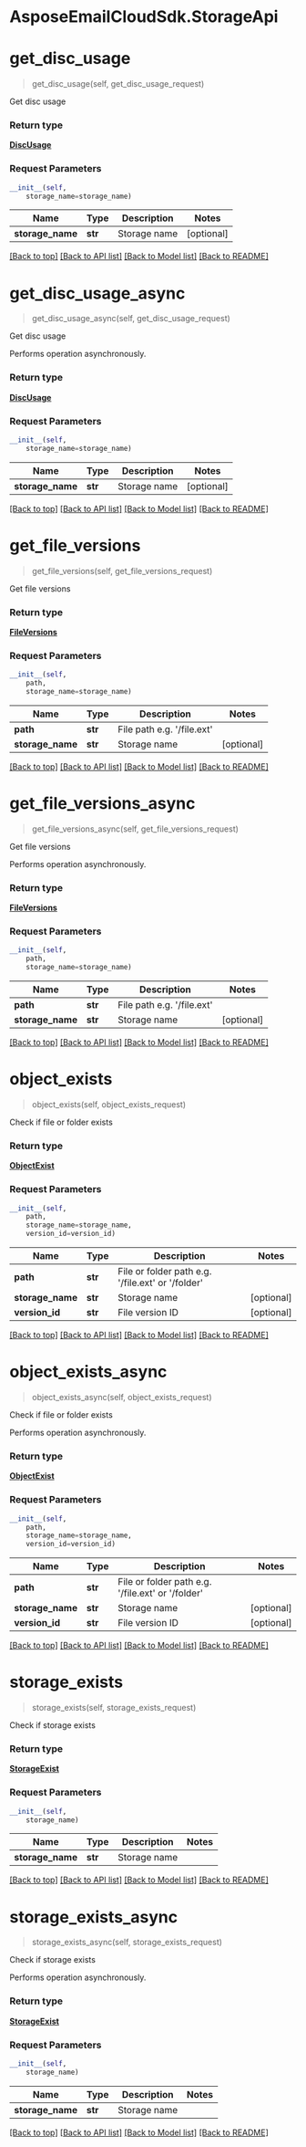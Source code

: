 # AsposeEmailCloudSdk.StorageApi

<a name="get_disc_usage"></a>
# **get_disc_usage**
> get_disc_usage(self, get_disc_usage_request)

Get disc usage

### Return type

[**DiscUsage**](DiscUsage.md)

### Request Parameters
```python
__init__(self, 
    storage_name=storage_name)
```

Name | Type | Description  | Notes
------------- | ------------- | ------------- | -------------
 **storage_name** | **str**| Storage name | [optional] 

[[Back to top]](#) [[Back to API list]](README.md#documentation-for-api-endpoints) [[Back to Model list]](README.md#documentation-for-models) [[Back to README]](README.md)

<a name="get_disc_usage_async"></a>
# **get_disc_usage_async**
> get_disc_usage_async(self, get_disc_usage_request)

Get disc usage

Performs operation asynchronously.

### Return type

[**DiscUsage**](DiscUsage.md)

### Request Parameters
```python
__init__(self, 
    storage_name=storage_name)
```

Name | Type | Description  | Notes
------------- | ------------- | ------------- | -------------
 **storage_name** | **str**| Storage name | [optional] 

[[Back to top]](#) [[Back to API list]](README.md#documentation-for-api-endpoints) [[Back to Model list]](README.md#documentation-for-models) [[Back to README]](README.md)

<a name="get_file_versions"></a>
# **get_file_versions**
> get_file_versions(self, get_file_versions_request)

Get file versions

### Return type

[**FileVersions**](FileVersions.md)

### Request Parameters
```python
__init__(self, 
    path, 
    storage_name=storage_name)
```

Name | Type | Description  | Notes
------------- | ------------- | ------------- | -------------
 **path** | **str**| File path e.g. &#39;/file.ext&#39; | 
 **storage_name** | **str**| Storage name | [optional] 

[[Back to top]](#) [[Back to API list]](README.md#documentation-for-api-endpoints) [[Back to Model list]](README.md#documentation-for-models) [[Back to README]](README.md)

<a name="get_file_versions_async"></a>
# **get_file_versions_async**
> get_file_versions_async(self, get_file_versions_request)

Get file versions

Performs operation asynchronously.

### Return type

[**FileVersions**](FileVersions.md)

### Request Parameters
```python
__init__(self, 
    path, 
    storage_name=storage_name)
```

Name | Type | Description  | Notes
------------- | ------------- | ------------- | -------------
 **path** | **str**| File path e.g. &#39;/file.ext&#39; | 
 **storage_name** | **str**| Storage name | [optional] 

[[Back to top]](#) [[Back to API list]](README.md#documentation-for-api-endpoints) [[Back to Model list]](README.md#documentation-for-models) [[Back to README]](README.md)

<a name="object_exists"></a>
# **object_exists**
> object_exists(self, object_exists_request)

Check if file or folder exists

### Return type

[**ObjectExist**](ObjectExist.md)

### Request Parameters
```python
__init__(self, 
    path, 
    storage_name=storage_name, 
    version_id=version_id)
```

Name | Type | Description  | Notes
------------- | ------------- | ------------- | -------------
 **path** | **str**| File or folder path e.g. &#39;/file.ext&#39; or &#39;/folder&#39; | 
 **storage_name** | **str**| Storage name | [optional] 
 **version_id** | **str**| File version ID | [optional] 

[[Back to top]](#) [[Back to API list]](README.md#documentation-for-api-endpoints) [[Back to Model list]](README.md#documentation-for-models) [[Back to README]](README.md)

<a name="object_exists_async"></a>
# **object_exists_async**
> object_exists_async(self, object_exists_request)

Check if file or folder exists

Performs operation asynchronously.

### Return type

[**ObjectExist**](ObjectExist.md)

### Request Parameters
```python
__init__(self, 
    path, 
    storage_name=storage_name, 
    version_id=version_id)
```

Name | Type | Description  | Notes
------------- | ------------- | ------------- | -------------
 **path** | **str**| File or folder path e.g. &#39;/file.ext&#39; or &#39;/folder&#39; | 
 **storage_name** | **str**| Storage name | [optional] 
 **version_id** | **str**| File version ID | [optional] 

[[Back to top]](#) [[Back to API list]](README.md#documentation-for-api-endpoints) [[Back to Model list]](README.md#documentation-for-models) [[Back to README]](README.md)

<a name="storage_exists"></a>
# **storage_exists**
> storage_exists(self, storage_exists_request)

Check if storage exists

### Return type

[**StorageExist**](StorageExist.md)

### Request Parameters
```python
__init__(self, 
    storage_name)
```

Name | Type | Description  | Notes
------------- | ------------- | ------------- | -------------
 **storage_name** | **str**| Storage name | 

[[Back to top]](#) [[Back to API list]](README.md#documentation-for-api-endpoints) [[Back to Model list]](README.md#documentation-for-models) [[Back to README]](README.md)

<a name="storage_exists_async"></a>
# **storage_exists_async**
> storage_exists_async(self, storage_exists_request)

Check if storage exists

Performs operation asynchronously.

### Return type

[**StorageExist**](StorageExist.md)

### Request Parameters
```python
__init__(self, 
    storage_name)
```

Name | Type | Description  | Notes
------------- | ------------- | ------------- | -------------
 **storage_name** | **str**| Storage name | 

[[Back to top]](#) [[Back to API list]](README.md#documentation-for-api-endpoints) [[Back to Model list]](README.md#documentation-for-models) [[Back to README]](README.md)

